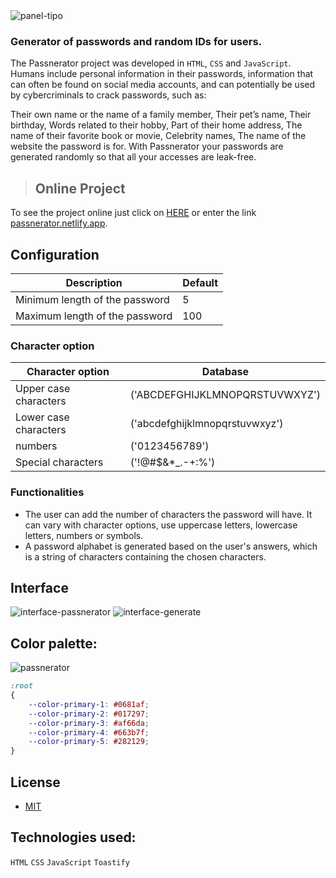 
<img src="https://i.ibb.co/dPYpcqL/panel-tipo.png" alt="panel-tipo" border="0">

### Generator of passwords and random IDs for users.

The Passnerator project was developed in `HTML`, `CSS` and `JavaScript`.
Humans include personal information in their passwords, information that can often be found on social media accounts, and can potentially be used by cybercriminals to crack passwords, such as:

Their own name or the name of a family member, Their pet’s name, Their birthday, Words related to their hobby, Part of their home address, The name of their favorite book or movie, Celebrity names, The name of the website the password is for. With Passnerator your passwords are generated randomly so that all your accesses are leak-free.

> ## Online Project

To see the project online just click on [HERE](https://passnerator.netlify.app/) or enter the link [passnerator.netlify.app](https://passnerator.netlify.app).

## Configuration

|                          Description                 | Default |
|------------------------------------------------------| ------- |
|   Minimum length of the password                     | 5 |
|   Maximum length of the password                     | 100 |

### Character option

|                        Character option              |         Database                 |
|------------------------------------------------------|----------------------------------|
|   Upper case characters                              |  ('ABCDEFGHIJKLMNOPQRSTUVWXYZ')  |
|   Lower case characters                              |  ('abcdefghijklmnopqrstuvwxyz')  |
|   numbers                                            |  ('0123456789')                  |
|   Special characters                                 |  ('!@#$&*_.-+:%')                |

### Functionalities

- The user can add the number of characters the password will have. It can vary with character options, use uppercase letters, lowercase letters, numbers or symbols.
- A password alphabet is generated based on the user's answers, which is a string of characters containing the chosen characters.

## Interface

<img src="https://i.ibb.co/LpGxgdn/interface-passnerator.png" alt="interface-passnerator" border="0">
<img src="https://i.ibb.co/gRLHpLd/interface-generate.png" alt="interface-generate" border="0">

## Color palette:

<img src="https://i.ibb.co/X5x3bZh/passnerator.jpg" alt="passnerator" border="0">

``` css
:root
{
    --color-primary-1: #0681af;
    --color-primary-2: #017297;
    --color-primary-3: #af66da;
    --color-primary-4: #663b7f;
    --color-primary-5: #282129;
}
```

## License
 * [MIT](LICENSE)


## Technologies used:

`HTML`   `CSS`   `JavaScript`   `Toastify`
